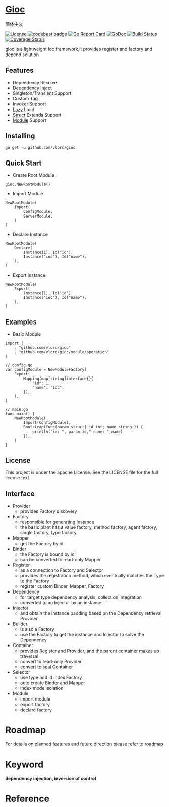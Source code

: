 
# [Gioc](https://github.com/vlorc/gioc)

[简体中文](https://github.com/vlorc/gioc/blob/master/README_CN.md)

[![License](https://img.shields.io/:license-apache-blue.svg)](https://opensource.org/licenses/Apache-2.0)
[![codebeat badge](https://codebeat.co/badges/c41b426c-4121-4dc8-99c2-f1b60574be64)](https://codebeat.co/projects/github-com-vlorc-gioc-master)
[![Go Report Card](https://goreportcard.com/badge/github.com/vlorc/gioc)](https://goreportcard.com/report/github.com/vlorc/gioc)
[![GoDoc](https://godoc.org/github.com/vlorc/gioc?status.svg)](https://godoc.org/github.com/vlorc/gioc)
[![Build Status](https://travis-ci.org/vlorc/gioc.svg?branch=master)](https://travis-ci.org/vlorc/gioc?branch=master)
[![Coverage Status](https://coveralls.io/repos/github/vlorc/gioc/badge.svg?branch=master)](https://coveralls.io/github/vlorc/gioc?branch=master)

gioc is a lightweight Ioc framework,it provides register and factory and depend solution

## Features

* Dependency Resolve
* Dependency Inject
* Singleton/Transient Support
* Custom Tag
* Invoker Support
* [Lazy](https://github.com/vlorc/gioc/blob/master/examples/lazy/main.go) Load
* [Struct](https://github.com/vlorc/gioc/blob/master/examples/depend/main.go) Extends Support
* [Module](https://github.com/vlorc/gioc/blob/master/examples/module/main.go) Support

## Installing
	go get -u github.com/vlorc/gioc

## Quick Start

* Create Root Module
```golang
gioc.NewRootModule()
```

* Import Module
```golang
NewRootModule(
    Import(
        ConfigModule,
        ServerModule,
    )
)
```

* Declare Instance
```golang
NewRootModule(
    Declare(
        Instance(1), Id("id"),
        Instance("ioc"), Id("name"),
    ),
)
```

* Export Instance
```golang
NewRootModule(
    Export(
        Instance(1), Id("id"),
        Instance("ioc"), Id("name"),
    ),
)
```

## Examples

* Basic Module
```golang
import (
    . "github.com/vlorc/gioc"
    . "github.com/vlorc/gioc/module/operation"
)

// config.go
var ConfigModule = NewModuleFactory(
    Export(
        Mapping(map[string]interface{}{
            "id": 1,
            "name": "ioc",
        }),
    ),
)

// main.go
func main() {
    NewRootModule(
        Import(ConfigModule),
        Bootstrap(func(param struct{ id int; name string }) {
            println("id: ", param.id," name: ",name)
        }),
    )
}
```

## License

This project is under the apache License. See the LICENSE file for the full license text.

## Interface

+ Provider
	+ provides Factory discovery
+ Factory
	+ responsible for generating Instance
	+ the basic plant has a value factory, method factory, agent factory, single factory, type factory
+ Mapper
	+ get the Factory by id
+ Binder
	+ the Factory is bound by id
	+ can be converted to read-only Mapper
+ Register
	+ as a connection to Factory and Selector
	+ provides the registration method, which eventually matches the Type to the Factory
	+ register custom Binder, Mapper, Factory
+ Dependency
	+ for target type dependency analysis, collection integration
	+ converted to an Injector by an instance
+ Injector
	+ and obtain the Instance padding based on the Dependency retrieval Provider
+ Builder
	+ is also a Factory
	+ use the Factory to get the instance and Injector to solve the Dependency
+ Container
	+ provides Register and Provider, and the parent container makes up traversal
	+ convert to read-only Provider
	+ convert to seal Container
+ Selector
	+ use type and id index Factory
	+ auto create Binder and Mapper
	+ index mode isolation
+ Module
    + import module
    + export factory
    + declare factory
    
# Roadmap
For details on planned features and future direction please refer to [roadmap](https://github.com/vlorc/gioc/blob/master/ROADMAP.md)

# Keyword

**dependency injection, inversion of control**

# Reference

